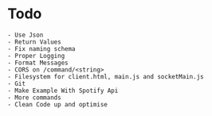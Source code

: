 # Todo
	- Use Json
	- Return Values
	- Fix naming schema
	- Proper Logging
	- Format Messages
	- CORS on /command/<string>
	- Filesystem for client.html, main.js and socketMain.js
	- Git
	- Make Example With Spotify Api
	- More commands
	- Clean Code up and optimise

